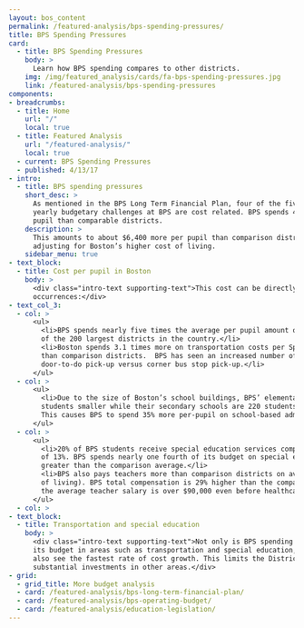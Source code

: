 ```yaml
---
layout: bos_content
permalink: /featured-analysis/bps-spending-pressures/
title: BPS Spending Pressures
card:
  - title: BPS Spending Pressures
    body: >
      Learn how BPS spending compares to other districts.
    img: /img/featured_analysis/cards/fa-bps-spending-pressures.jpg
    link: /featured-analysis/bps-spending-pressures
components:
- breadcrumbs:
  - title: Home
    url: "/"
    local: true
  - title: Featured Analysis
    url: "/featured-analysis/"
    local: true
  - current: BPS Spending Pressures
  - published: 4/13/17
- intro:
  - title: BPS spending pressures
    short_desc: >
      As mentioned in the BPS Long Term Financial Plan, four of the five main drivers that attribute to 
      yearly budgetary challenges at BPS are cost related. BPS spends 45% more per 
      pupil than comparable districts.
    description: >
      This amounts to about $6,400 more per pupil than comparison districts after 
      adjusting for Boston’s higher cost of living. 
    sidebar_menu: true    
- text_block:
  - title: Cost per pupil in Boston
    body: >
      <div class="intro-text supporting-text">This cost can be directly linked to the following 
      occurrences:</div>
- text_col_3:
  - col: >
      <ul>
        <li>BPS spends nearly five times the average per pupil amount on transportation 
        of the 200 largest districts in the country.</li>
        <li>Boston spends 3.1 times more on transportation costs per Special Education student 
        than comparison districts.  BPS has seen an increased number of students assigned to 
        door-to-do pick-up versus corner bus stop pick-up.</li>
      </ul>
  - col: >
      <ul>
        <li>Due to the size of Boston’s school buildings, BPS’ elementary schools are 140 
        students smaller while their secondary schools are 220 students smaller than peer districts. 
        This causes BPS to spend 35% more per-pupil on school-based administration services.</li>
      </ul>
  - col: >
      <ul>
        <li>20% of BPS students receive special education services compared to the national average 
        of 13%. BPS spends nearly one fourth of its budget on special education, which is 53% 
        greater than the comparison average.</li>
        <li>BPS also pays teachers more than comparison districts on average (adjusted for cost 
        of living). BPS total compensation is 29% higher than the comparison average and 
        the average teacher salary is over $90,000 even before healthcare and pension costs.</li>
      </ul>
  - col: >
- text_block:
  - title: Transportation and special education
    body: >      
      <div class="intro-text supporting-text">Not only is BPS spending a large portion of 
      its budget in areas such as transportation and special education, but these areas 
      also see the fastest rate of cost growth. This limits the District’s ability to make 
      substantial investments in other areas.</div>
- grid:
  - grid_title: More budget analysis
  - card: /featured-analysis/bps-long-term-financial-plan/
  - card: /featured-analysis/bps-operating-budget/
  - card: /featured-analysis/education-legislation/
---
```

